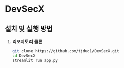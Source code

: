 # DevSecX

## 설치 및 실행 방법

1. **리포지토리 클론**
   ```bash
   git clone https://github.com/tjdud1/DevSecX.git
   cd DevSecX
   streamlit run app.py


